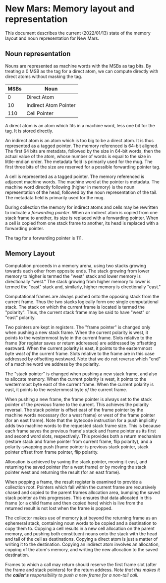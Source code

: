 # New Mars: Memory layout and representation

This document describes the current (2022/01/13) state of the memory layout and noun representation for New Mars.

## Noun representation

Nouns are represented as machine words with the MSBs as tag bits.
By treating a 0 MSB as the tag for a direct atom, we can compute directly with direct atoms without masking the tag.


| MSBs | Noun                  |
|------|-----------------------|
| 0    | Direct Atom           |
| 10   | Indirect Atom Pointer |
| 110  | Cell Pointer          |


A direct atom is an atom which fits in a machine word, less one bit for the tag. It is stored directly.

An indirect atom is an atom which is too big to be a direct atom. It is thus represented as a tagged
pointer. The memory referenced is 64-bit aligned. The first 64 bits are metadata, followed by the 
size in 64-bit words, then the actual value of the atom, whose number of words
is equal to the size in little-endian order. The metadata field is primarily used for
the mug. The first three bits of the size are reserved for a possible forwarding pointer tag.

A cell is represented as a tagged pointer. The memory referenced is adjacent machine words.
The machine word at the pointer is metadata. The machine word directly following (higher in memory)
is the noun representation of the head, followed by the noun representation of the tail. The metadata
field is primarily used for the mug.

During collection the memory for indirect atoms and cells may be rewritten to indicate a _forwarding pointer_.
When an indirect atom is copied from one stack frame to another, its size is replaced with a
forwarding pointer. When a cell is copied from one stack frame to another, its
head is replaced with a forwarding pointer.

The tag for a forwarding pointer is 111.

## Memory Layout

Computation proceeds in a memory arena, using two stacks growing towards each other from opposite ends.
The stack growing from lower memory to higher is termed the "west" stack and lower memory is directionally "west."
The stack growing from higher memory to lower is termed the "east" stack and, similarly, higher memory is directionally "east."

Computational frames are always pushed onto the opposing stack from the current frame.
Thus the two stacks logically form one single computational stack.
The stack on which the current frame is located is termed the "polarity".
Thus, the current stack frame may be said to have "west" or "east" polarity.

Two pointers are kept in registers.
The "frame pointer" is changed only when pushing a new stack frame.
When the current polarity is west, it points to the westernmost byte in the current frame.
Slots relative to the frame (for register saves or return addresses) are addressed by offsetting eastward.
When the current polarity is east, it points to the easternmost byte _west of_ the current frame.
Slots relative to the frame are in this case addressed by offsetting westward.
Note that we do not reverse which "end" of a machine word we address by the polarity.

The "stack pointer" is changed when pushing a new stack frame, and also to allocate memory.
When the current polarity is west, it points to the westernmost byte east of the current frame.
When the current polarity is east, it points to the westernmost byte *of* the current frame.

When pushing a new frame, the frame pointer is always set to the stack pointer of the *previous* frame to the current.
This achieves the polarity reversal.
The stack pointer is offset east of the frame pointer by the machine words necessary (for a west frame) or west of the frame pointer (for an east frame).
Note that the bytecode instruction for a push implicitly adds two machine words to the requested stack frame size.
This is because each frame saves the previous frame's stack and frame pointer as its first and second word slots,
respectively.
This provides both a return mechanism (restore stack and frame pointer from current frame, flip polarity), and
a polarity-swapping push (frame pointer is previous stack pointer, stack pointer offset from frame pointer, flip polarity.

Allocation is achieved by saving the stack pointer, moving it east, and returning the saved pointer (for a west frame) or by moving the stack pointer west and returning the result (for an east frame).

When popping a frame, the result register is examined to provide a collection root.
Pointers which fall within the current frame are recursively chased and copied to the parent frames allocation area, bumping the saved stack pointer as this progresses. This ensures that data allocated in this frame (or a child frame and then copied here) which is live from the returned result is not lost when the frame is popped.

The collector makes use of memory just beyond the returning frame as an ephemeral stack, containing noun words to
be copied and a destination to copy them to.
Copying a cell results in a new cell allocation on the parent memory, and pushing both constituent nouns onto the
stack with the head and tail of the cell as destinations.
Copying a direct atom is just a matter of writing it to the destination.
Copying an indirect atom involves an allocation, copying of the atom's memory, and writing the new allocation to the saved destination.

Frames to which a call may return should reserve the first frame slot (after the frame and stack pointers) for the return address.
_Note that this makes it the ***caller's*** responsibility to push a new frame for a non-tail call._


